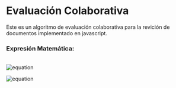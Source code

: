 # Evaluación Colaborativa
Este es un algoritmo de evaluación colaborativa para la revición de documentos implementado en javascript.
### Expresión Matemática:
\
![equation](http://latex.codecogs.com/gif.latex?z(w,x,y)=(\frac{(\frac{\sum_{w=0}^{w=n-1}\frac{w}{m}}{n}*m)+x}{2}*0.8)+((\sum_{y=0}^{y=p-1}y)*0.2))

![equation](http://latex.codecogs.com/gif.latex?%20\begin{cases}%20y=m%20&\hbox{cuando%20}%20(x-(0.05m))%3C=%20w%20%3C=%20(x+(0.05m))%20&%20y=m0.9%20&\hbox{cuando%20}%20(x-(0.15m))%3C=%20w%20%3C=%20(x+(0.15m))%20&%20y=m0.6%20&\hbox{cuando%20}%20(x-(0.25m))%3C=%20w%20%3C=%20(x+(0.25m))%20&%20y=m0.5%20&\hbox{cuando%20}%20(x-(0.35m))%3C=%20w%20%3C=%20(x+(0.35m))%20&%20y=m0.4%20&\hbox{cuando%20}%20(x-(0.45m))%3C=%20w%20%3C=%20(x+(0.45m))%20&%20y=m0.2%20&\hbox{cuando%20}%20(x-(0.46m))%3C=%20w%20%3C=%20(x+(0.46*m))%20&\end{cases})
